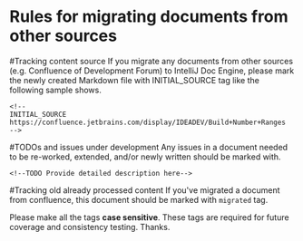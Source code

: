 Rules for migrating documents from other sources
====

#Tracking content source
If you migrate any documents from other sources (e.g. Confluence of Development Forum) to IntelliJ Doc Engine,
please mark the newly created Markdown file with INITIAL_SOURCE tag like the following sample shows.

```
<!--
INITIAL_SOURCE https://confluence.jetbrains.com/display/IDEADEV/Build+Number+Ranges
-->
```

#TODOs and issues under development
Any issues in a document needed to be re-worked, extended, and\/or newly written should be marked with.

```
<!--TODO Provide detailed description here-->
```

#Tracking old already processed content
If you've migrated a document from confluence, this document should be marked with `migrated` tag.

Please make all the tags **case sensitive**.
These tags are required for future coverage and consistency testing.
Thanks.